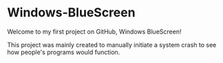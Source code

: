# Windows-BlueScreen

Welcome to my first project on GitHub, Windows BlueScreen!

This project was mainly created to manually initiate a system crash to see how people's programs would function.
